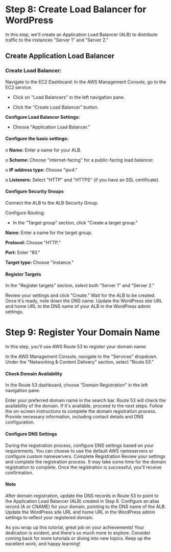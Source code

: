 # Step 8: Create Load Balancer for WordPress
In this step, we'll create an Application Load Balancer (ALB) to distribute traffic to the instances "Server 1" and "Server 2."
## Create Application Load Balancer
### Create Load Balancer:
Navigate to the EC2 Dashboard: In the AWS Management Console, go to the EC2 service.

-	Click on "Load Balancers" in the left navigation pane.
  
-	Click the "Create Load Balancer" button.
  
**Configure Load Balancer Settings:**

-	Choose "Application Load Balancer."
  
#### Configure the basic settings:
o	**Name:** Enter a name for your ALB.

o	**Scheme:** Choose "internet-facing" for a public-facing load balancer.

o	**IP address type:** Choose "ipv4."

o	**Listeners:** Select "HTTP" and "HTTPS" (if you have an SSL certificate).

#### Configure Security Groups
Connect the ALB to the ALB Security Group.

Configure Routing:

-	In the "Target group" section, click "Create a target group."
  
**Name:** Enter a name for the target group.

**Protocol:** Choose "HTTP."

**Port:** Enter "80."

**Target type:** Choose "Instance."

#### Register Targets
In the "Register targets" section, select both "Server 1" and "Server 2."

Review your settings and click "Create." Wait for the ALB to be created. Once it's ready, note down the DNS name.
Update the WordPress site URL and home URL to the DNS name of your ALB in the WordPress admin settings.



# Step 9: Register Your Domain Name
In this step, you'll use AWS Route 53 to register your domain name.

In the AWS Management Console, navigate to the "Services" dropdown.
Under the "Networking & Content Delivery" section, select "Route 53."

#### Check Domain Availability
In the Route 53 dashboard, choose "Domain Registration" in the left navigation pane.

Enter your preferred domain name in the search bar.
Route 53 will check the availability of the domain. If it's available, proceed to the next steps.
Follow the on-screen instructions to complete the domain registration process.
Provide necessary information, including contact details and DNS configuration.

#### Configure DNS Settings
During the registration process, configure DNS settings based on your requirements. You can choose to use the default AWS nameservers or configure custom nameservers.
Complete Registration
Review your settings and complete the registration process.
It may take some time for the domain registration to complete. Once the registration is successful, you'll receive confirmation.

#### Note
After domain registration, update the DNS records in Route 53 to point to the Application Load Balancer (ALB) created in Step 8. Configure an alias record (A or CNAME) for your domain, pointing to the DNS name of the ALB.
Update the WordPress site URL and home URL in the WordPress admin settings to reflect your registered domain.

As you wrap up this tutorial, great job on your achievements! Your dedication is evident, and there's so much more to explore. Consider coming back for more tutorials or diving into new topics. Keep up the excellent work, and happy learning!


